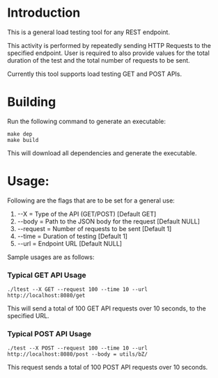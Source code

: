 # Introduction

This is a general load testing tool for any REST endpoint. 

This activity is performed by repeatedly sending HTTP Requests to the specified endpoint. User
is required to also provide values for the total duration of the test and the total number of requests
to be sent.


Currently this tool supports load testing GET and POST APIs.

# Building

Run the following command to generate an executable:

```
make dep
make build
```

This will download all dependencies and generate the executable.

# Usage:

Following are the flags that are to be set for a general use:
1. --X = Type of the API (GET/POST) [Default GET]
2. --body = Path to the JSON body for the request [Default NULL]
3. --request = Number of requests to be sent [Default 1]
4. --time = Duration of testing [Default 1]
5. --url = Endpoint URL [Default NULL]

Sample usages are as follows:

### Typical GET API Usage

```
./ltest --X GET --request 100 --time 10 --url http://localhost:8080/get
```

This will send a total of 100 GET API requests over 10 seconds, to the specified URL.

### Typical POST API Usage

```
./test --X POST --request 100 --time 10 --url http://localhost:8080/post --body = utils/bZ/

```
This request sends a total of 100 POST API requests over 10 seconds.